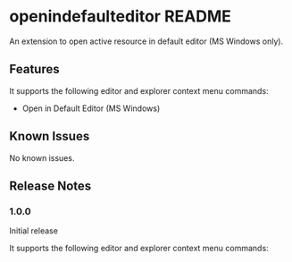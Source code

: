 # openindefaulteditor README

An extension to open active resource in default editor (MS Windows only).

## Features

It supports the following editor and explorer context menu commands:

- Open in Default Editor (MS Windows)

## Known Issues

No known issues.

## Release Notes

### 1.0.0

Initial release

It supports the following editor and explorer context menu commands:
